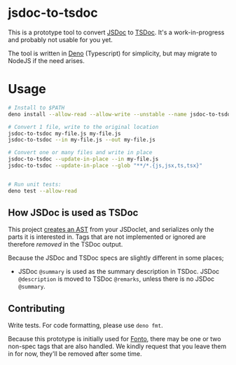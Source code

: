 # jsdoc-to-tsdoc

This is a prototype tool to convert [JSDoc](https://jsdoc.app/) to
[TSDoc](https://tsdoc.org/). It's a work-in-progress and probably not usable for
you yet.

The tool is written in [Deno](https://deno.land/) (Typescript) for simplicity,
but may migrate to NodeJS if the need arises.

# Usage

```sh
# Install to $PATH
deno install --allow-read --allow-write --unstable --name jsdoc-to-tsdoc ./bin.ts

# Convert 1 file, write to the original location
jsdoc-to-tsdoc my-file.js my-file.js
jsdoc-to-tsdoc --in my-file.js --out my-file.js

# Convert one or many files and write in place
jsdoc-to-tsdoc --update-in-place --in my-file.js
jsdoc-to-tsdoc --update-in-place --glob "**/*.{js,jsx,ts,tsx}"


# Run unit tests:
deno test --allow-read
```

## How JSDoc is used as TSDoc

This project [creates an AST](https://www.npmjs.com/package/comment-parser) from
your JSDoclet, and serializes only the parts it is interested in. Tags that are
not implemented or ignored are therefore _removed_ in the TSDoc output.

Because the JSDoc and TSDoc specs are slightly different in some places;

- JSDoc `@summary` is used as the summary description in TSDoc. JSDoc
  `@description` is moved to TSDoc `@remarks`, unless there is no JSDoc
  `@summary`.

## Contributing

Write tests. For code formatting, please use `deno fmt`.

Because this prototype is initially used for
[Fonto](https://github.com/FontoXML), there may be one or two non-spec tags that
are also handled. We kindly request that you leave them in for now, they'll be
removed after some time.
